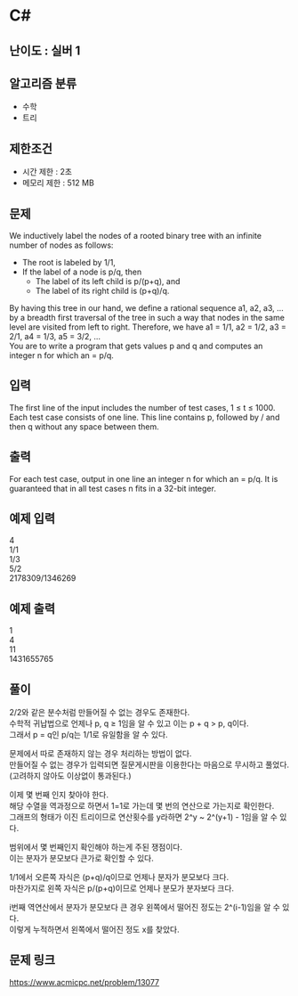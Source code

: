 # C#

## 난이도 : 실버 1

## 알고리즘 분류
  - 수학
  - 트리

## 제한조건
  - 시간 제한 : 2초
  - 메모리 제한 : 512 MB

## 문제
We inductively label the nodes of a rooted binary tree with an infinite number of nodes as follows:<br/>

  - The root is labeled by 1/1,
  - If the label of a node is p/q, then
    - The label of its left child is p/(p+q), and
    - The label of its right child is (p+q)/q. 

By having this tree in our hand, we define a rational sequence a1, a2, a3, … by a breadth first traversal of the tree in such a way that nodes in the same level are visited from left to right. Therefore, we have a1 = 1/1, a2 = 1/2, a3 = 2/1, a4 = 1/3, a5 = 3/2, …<br/>
You are to write a program that gets values p and q and computes an integer n for which an = p/q.<br/>


## 입력
The first line of the input includes the number of test cases, 1 ≤ t ≤ 1000. Each test case consists of one line. This line contains p, followed by / and then q without any space between them.<br/>


## 출력
For each test case, output in one line an integer n for which an = p/q. It is guaranteed that in all test cases n fits in a 32-bit integer.<br/>


## 예제 입력
4<br/>
1/1<br/>
1/3<br/>
5/2<br/>
2178309/1346269<br/>


## 예제 출력
1<br/>
4<br/>
11<br/>
1431655765<br/>


## 풀이
2/2와 같은 분수처럼 만들어질 수 없는 경우도 존재한다.<br/>
수학적 귀납법으로 언제나 p, q ≥ 1임을 알 수 있고 이는 p + q > p, q이다.<br/>
그래서 p = q인 p/q는 1/1로 유일함을 알 수 있다.<br/>


문제에서 따로 존재하지 않는 경우 처리하는 방법이 없다.<br/>
만들어질 수 없는 경우가 입력되면 질문게시판을 이용한다는 마음으로 무시하고 풀었다.<br/>
(고려하지 않아도 이상없이 통과된다.)<br/>


이제 몇 번째 인지 찾아야 한다.<br/>
해당 수열을 역과정으로 하면서 1=1로 가는데 몇 번의 연산으로 가는지로 확인한다.<br/>
그래프의 형태가 이진 트리이므로 연산횟수를 y라하면 2^y ~ 2^(y+1) - 1임을 알 수 있다.<br/>


범위에서 몇 번째인지 확인해야 하는게 주된 쟁점이다.<br/>
이는 분자가 분모보다 큰가로 확인할 수 있다.<br/>


1/1에서 오른쪽 자식은 (p+q)/q이므로 언제나 분자가 분모보다 크다.<br/>
마찬가지로 왼쪽 자식은 p/(p+q)이므로 언제나 분모가 분자보다 크다.<br/>


i번째 역연산에서 분자가 분모보다 큰 경우 왼쪽에서 떨어진 정도는 2^(i-1)임을 알 수 있다.<br/>
이렇게 누적하면서 왼쪽에서 떨어진 정도 x를 찾았다.<br/>


## 문제 링크
https://www.acmicpc.net/problem/13077